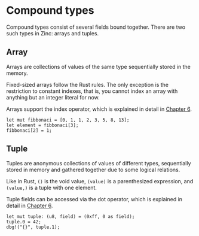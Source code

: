 # Compound types

Compound types consist of several fields bound together. There are two such types
in Zinc: arrays and tuples.

## Array

Arrays are collections of values of the same type sequentially stored in the memory.

Fixed-sized arrays follow the Rust rules. The only exception is the restriction
to constant indexes, that is, you cannot index an array with anything but an
integer literal for now.

Arrays support the index operator, which is explained in detail in
[Chapter 6](../../06-operators/00-overview.md).

```rust,no_run,noplaypen
let mut fibbonaci = [0, 1, 1, 2, 3, 5, 8, 13];
let element = fibbonaci[3];
fibbonaci[2] = 1;
```

## Tuple

Tuples are anonymous collections of values of different types, sequentially
stored in memory and gathered together due to some logical relations.

Like in Rust, `()` is the void value, `(value)` is a parenthesized expression,
and `(value,)` is a tuple with one element.

Tuple fields can be accessed via the dot operator, which is explained in detail
in [Chapter 6](../../06-operators/00-overview.md).

```rust,no_run,noplaypen
let mut tuple: (u8, field) = (0xff, 0 as field);
tuple.0 = 42;
dbg!("{}", tuple.1);
```
